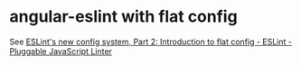 # angular-eslint with flat config

See [ESLint's new config system, Part 2: Introduction to flat config \- ESLint \- Pluggable JavaScript Linter](https://eslint.org/blog/2022/08/new-config-system-part-2/)

